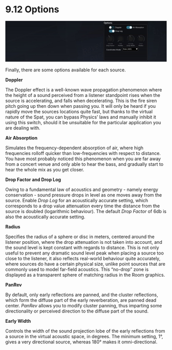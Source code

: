 # 9.12 Options

![](../../../include/SpatRevolution_UserGuide_-183.jpg)

Finally, there are some options available for each source.

**Doppler**

The Doppler effect is a well-known wave propagation phenomenon where the
height of a sound perceived from a listener standpoint rises when the source is accelerating, and falls when decelerating. This is the fire siren pitch going up then
down when passing you. It will only be heard if you rapidly move the sources locations quite fast, but thanks to the virtual nature of the Spat, you can bypass Physics’
laws and manually inhibit it using this switch, should it be unsuitable for the particular application you are dealing with.

**Air Absorption**

Simulates the frequency-dependent absorption of air, where high frequencies rolloff quicker than low-frequencies with respect to distance. You have most probably
noticed this phenomenon when you are far away from a concert venue and only
able to hear the bass, and gradually start to hear the whole mix as you get closer.


**Drop Factor and Drop Log**

Owing to a fundamental law of acoustics and geometry - namely energy conservation - sound pressure drops in level as one moves away from the source. Enable
_Drop Log_ for an acoustically accurate setting, which corresponds to a drop value
attenuation every time the distance from the source is doubled (logarithmic behaviour). The default _Drop Factor_ of 6db is also the acoustically accurate setting.

**Radius**

Specifies the radius of a sphere or disc in meters, centered around the listener position, where the drop attenuation is not taken into account, and the sound level is
kept constant with regards to distance. This is not only useful to prevent any dramatic sound level peak when placing a source too close to the listener, it also reflects real-world behaviour quite accurately, where sources do have a certain physical size, unlike point sources that are commonly used to model far-field acoustics.
This “no-drop” zone is displayed as a transparent sphere of matching radius in the
Room graphics.

**PanRev**

By default, only early reflections are panned, and the cluster reflections, which form
the diffuse part of the early reverberation, are panned dead center. _PanRev_ allows
you to modify cluster panning, thus imparting some directionality or perceived direction to the diffuse part of the sound.

**Early Width**

Controls the width of the sound projection lobe of the early reflections from a
source in the virtual acoustic space, in degrees. The minimum setting, 1°, gives a
very directional source, whereas 180° makes it omni-directional.

